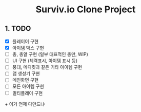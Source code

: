 # <p align=center>Surviv.io Clone Project</p>

## 1. TODO

- [x] 플레이어 구현
- [x] 아이템 박스 구현
- [ ] 총, 총알 구현 (일부 대표적인 총만, WIP)
- [ ] UI 구현 (체력표시, 아이템 표시 등)
- [ ] 붕대, 메디킷과 같은 기타 아이템 구현
- [ ] 맵 생성기 구현
- [ ] 메인화면 구현
- [ ] 모든 아이템 구현
- [ ] 멀티플레이 구현

\+ 이거 언제 다만드냐
